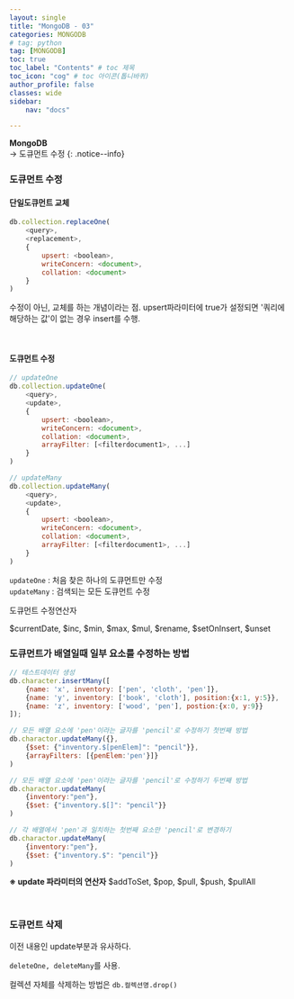 ```yaml
---
layout: single
title: "MongoDB - 03"
categories: MONGODB
# tag: python
tag: [MONGODB]
toc: true
toc_label: "Contents" # toc 제목
toc_icon: "cog" # toc 아이콘(톱니바퀴)
author_profile: false
classes: wide
sidebar:
    nav: "docs"

---
```




**MongoDB** 
<br> → 도큐먼트 수정
{: .notice--info}



### 도큐먼트 수정

#### 단일도큐먼트 교체

```javascript
db.collection.replaceOne(
	<query>,
	<replacement>,
	{
		upsert: <boolean>,
		writeConcern: <document>,
		collation: <document>
	}
)
```

수정이 아닌, 교체를 하는 개념이라는 점. upsert파라미터에 true가 설정되면 '쿼리에 해당하는 값'이 없는 경우 insert를 수행.

<br>

#### 도큐먼트 수정

```javascript
// updateOne
db.collection.updateOne(
	<query>,
	<update>,
	{
		upsert: <boolean>,
		writeConcern: <document>,
		collation: <document>,
		arrayFilter: [<filterdocument1>, ...]
	}
)

// updateMany
db.collection.updateMany(
	<query>,
	<update>,
	{
		upsert: <boolean>,
		writeConcern: <document>,
		collation: <document>,
		arrayFilter: [<filterdocument1>, ...]
	}
)
```

`updateOne` : 처음 찾은 하나의 도큐먼트만 수정  
`updateMany` : 검색되는 모든 도큐먼트 수정



도큐먼트 수정연산자

$currentDate, $inc, $min, $max, $mul, $rename, $setOnInsert, $unset



### 도큐먼트가 배열일때 일부 요소를 수정하는 방법

```javascript
// 테스트데이터 생성
db.character.insertMany([
	{name: 'x', inventory: ['pen', 'cloth', 'pen']},
	{name: 'y', inventory: ['book', 'cloth'], position:{x:1, y:5}},
	{name: 'z', inventory: ['wood', 'pen'], postion:{x:0, y:9}}
]);

// 모든 배열 요소에 'pen'이라는 글자를 'pencil'로 수정하기 첫번째 방법
db.charactor.updateMany({},
	{$set: {"inventory.$[penElem]": "pencil"}},
	{arrayFilters: [{penElem:'pen'}]}
)

// 모든 배열 요소에 'pen'이라는 글자를 'pencil'로 수정하기 두번째 방법
db.charactor.updateMany(
	{inventory:"pen"},
	{$set: {"inventory.$[]": "pencil"}}
)

// 각 배열에서 'pen'과 일치하는 첫번째 요소만 'pencil'로 변경하기
db.charactor.updateMany(
	{inventory:"pen"},
	{$set: {"inventory.$": "pencil"}}
)
```



**※ update 파라미터의 연산자**
$addToSet, $pop, $pull, $push, $pullAll

<br>

### 도큐먼트 삭제

이전 내용인 update부분과 유사하다.

`deleteOne, deleteMany`를 사용.

컬렉션 자체를 삭제하는 방법은 `db.컬렉션명.drop()`